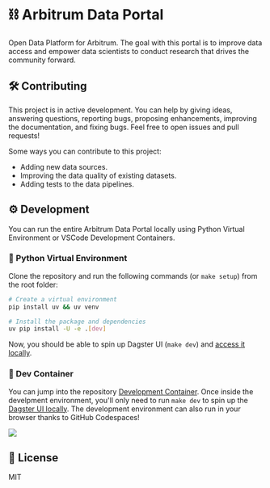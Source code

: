 # ⛓️ Arbitrum Data Portal

Open Data Platform for Arbitrum. The goal with this portal is to improve data access and empower data scientists to conduct research that drives the community forward.

## 🛠️ Contributing

This project is in active development. You can help by giving ideas, answering questions, reporting bugs, proposing enhancements, improving the documentation, and fixing bugs. Feel free to open issues and pull requests!

Some ways you can contribute to this project:

- Adding new data sources.
- Improving the data quality of existing datasets.
- Adding tests to the data pipelines.

## ⚙️ Development

You can run the entire Arbitrum Data Portal locally using Python Virtual Environment or VSCode Development Containers.

### 🐍 Python Virtual Environment

Clone the repository and run the following commands (or `make setup`) from the root folder:

```bash
# Create a virtual environment
pip install uv && uv venv

# Install the package and dependencies
uv pip install -U -e .[dev]
```

Now, you should be able to spin up Dagster UI (`make dev`) and [access it locally](http://127.0.0.1:3000).

### 🐳 Dev Container

You can jump into the repository [Development Container](https://code.visualstudio.com/docs/remote/containers). Once inside the develpment environment, you'll only need to run `make dev` to spin up the [Dagster UI locally](http://127.0.0.1:3000). The development environment can also run in your browser thanks to GitHub Codespaces!

[![](https://github.com/codespaces/badge.svg)](https://codespaces.new/davidgasquez/arbitrum-data-portal)

## 📝 License

MIT
